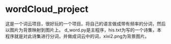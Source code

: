 # wordCloud_project
这是一个词云项目，很好玩的一个项目。将自己的语言做成带有频率的分词，然后以图片为背景映射到图片上。
d_word.py是主程序，his.txt为写的一个诗集，本程序就是对此诗集进行分词，并做成词云中的词，xixi2.png为背景图片。
